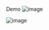 Demo
![image](https://github.com/user-attachments/assets/f31803d3-3aee-4e46-9f15-c3617f4fac94)

![image](https://github.com/user-attachments/assets/32b497e3-98dd-4933-9a97-7fcd2a6561e3)
